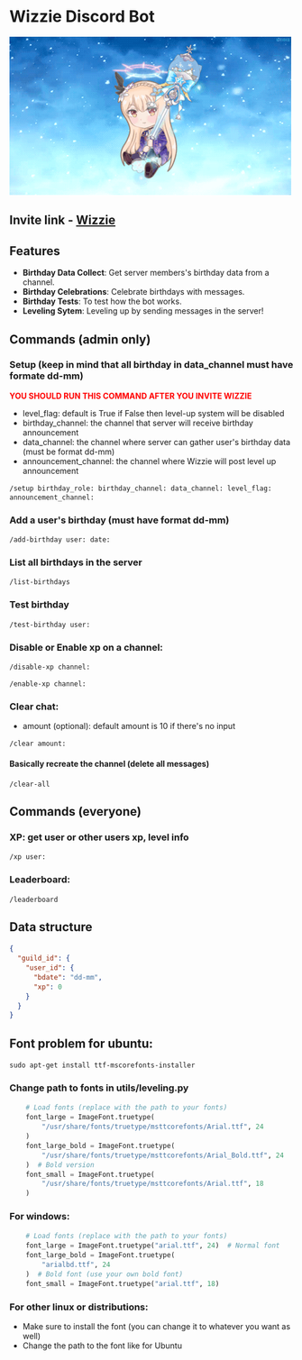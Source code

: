 # Wizzie Discord Bot

![](<Wizard + background.gif>)

## Invite link - [Wizzie](https://discord.com/oauth2/authorize?client_id=1171940876382130206&permissions=8&integration_type=0&scope=bot)

## Features

- **Birthday Data Collect**: Get server members's birthday data from a channel.
- **Birthday Celebrations**: Celebrate birthdays with messages.
- **Birthday Tests**: To test how the bot works.
- **Leveling Sytem**: Leveling up by sending messages in the server!

## Commands (admin only)

### Setup (keep in mind that all birthday in data_channel must have formate dd-mm)

**<span style="color:red">YOU SHOULD RUN THIS COMMAND AFTER YOU INVITE WIZZIE</span>**

- level_flag: default is True if False then level-up system will be disabled
- birthday_channel: the channel that server will receive birthday announcement
- data_channel: the channel where server can gather user's birthday data (must be format dd-mm)
- announcement_channel: the channel where Wizzie will post level up announcement

```
/setup birthday_role: birthday_channel: data_channel: level_flag: announcement_channel:
```

### Add a user's birthday (must have format dd-mm)

```
/add-birthday user: date:
```

### List all birthdays in the server

```
/list-birthdays
```

### Test birthday

```
/test-birthday user:
```

### Disable or Enable xp on a channel:

```
/disable-xp channel:
```

```
/enable-xp channel:
```

### Clear chat:

- amount (optional): default amount is 10 if there's no input

```
/clear amount:
```

#### Basically recreate the channel (delete all messages)

```
/clear-all
```

## Commands (everyone)

### XP: get user or other users xp, level info

```
/xp user:
```

### Leaderboard:

```
/leaderboard
```

## Data structure

```json
{
  "guild_id": {
    "user_id": {
      "bdate": "dd-mm",
      "xp": 0
    }
  }
}
```

## Font problem for ubuntu:

```
sudo apt-get install ttf-mscorefonts-installer
```

### Change path to fonts in utils/leveling.py

```python
    # Load fonts (replace with the path to your fonts)
    font_large = ImageFont.truetype(
        "/usr/share/fonts/truetype/msttcorefonts/Arial.ttf", 24
    )
    font_large_bold = ImageFont.truetype(
        "/usr/share/fonts/truetype/msttcorefonts/Arial_Bold.ttf", 24
    )  # Bold version
    font_small = ImageFont.truetype(
        "/usr/share/fonts/truetype/msttcorefonts/Arial.ttf", 18
    )
```

### For windows:

```python
    # Load fonts (replace with the path to your fonts)
    font_large = ImageFont.truetype("arial.ttf", 24)  # Normal font
    font_large_bold = ImageFont.truetype(
        "arialbd.ttf", 24
    )  # Bold font (use your own bold font)
    font_small = ImageFont.truetype("arial.ttf", 18)
```

### For other linux or distributions:

- Make sure to install the font (you can change it to whatever you want as well)
- Change the path to the font like for Ubuntu
